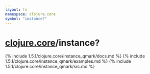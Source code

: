 ```yaml
---
layout: fn
namespace: clojure.core
symbol: "instance?"
---
```


# [clojure.core](../)/instance?

{% include 1.5.1/clojure.core/instance_qmark/docs.md %}
{% include 1.5.1/clojure.core/instance_qmark/examples.md %}
{% include 1.5.1/clojure.core/instance_qmark/src.md %}

